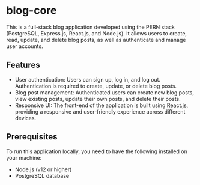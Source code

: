 # blog-core

This is a full-stack blog application developed using the PERN stack (PostgreSQL, Express.js, React.js, and Node.js). It allows users to create, read, update, and delete blog posts, as well as authenticate and manage user accounts.

## Features

- User authentication: Users can sign up, log in, and log out. Authentication is required to create, update, or delete blog posts.
- Blog post management: Authenticated users can create new blog posts, view existing posts, update their own posts, and delete their posts.
- Responsive UI: The front-end of the application is built using React.js, providing a responsive and user-friendly experience across different devices.

## Prerequisites

To run this application locally, you need to have the following installed on your machine:

- Node.js (v12 or higher)
- PostgreSQL database

